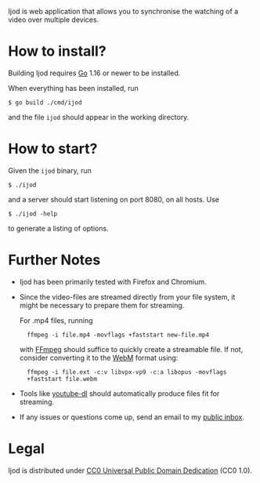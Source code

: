 Ijod is web application that allows you to synchronise the watching of
a video over multiple devices.

# How to install?

Building Ijod requires [Go][go] 1.16 or newer to be installed.

When everything has been installed, run

	$ go build ./cmd/ijod

and the file `ijod` should appear in the working directory.

# How to start?

Given the `ijod` binary, run

	$ ./ijod

and a server should start listening on port 8080, on all hosts.  Use

	$ ./ijod -help
	
to generate a listing of options.

# Further Notes

- Ijod has been primarily tested with Firefox and  Chromium.
- Since the video-files are streamed directly from your file system, it
  might be necessary to prepare them for streaming.

  For .mp4 files, running

		ffmpeg -i file.mp4 -movflags +faststart new-file.mp4

  with [FFmpeg][ffmpeg] should suffice to quickly create a streamable
  file. If not, consider converting it to the [WebM][webm] format using:

		ffmpeg -i file.ext -c:v libvpx-vp9 -c:a libopus -movflags
		+faststart file.webm

- Tools like [youtube-dl] should automatically produce files fit for
  streaming.
- If any issues or questions come up, send an email to my [public
  inbox][mail].

# Legal

Ijod is distributed under [CC0 Universal Public Domain Dedication][cc0]
(CC0 1.0).

[go]: https://golang.org/
[ffmpeg]: https://ffmpeg.org/
[webm]: https://www.webmproject.org/
[youtube-dl]: https://ytdl-org.github.io/youtube-dl/
[cc0]: https://creativecommons.org/publicdomain/zero/1.0/deed
[mail]: https://lists.sr.ht/~pkal/public-inbox
